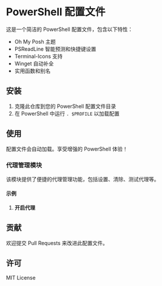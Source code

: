 # PowerShell 配置文件

这是一个简洁的 PowerShell 配置文件，包含以下特性：

- Oh My Posh 主题
- PSReadLine 智能预测和快捷键设置
- Terminal-Icons 支持
- Winget 自动补全
- 实用函数和别名

## 安装

1. 克隆此仓库到您的 PowerShell 配置文件目录
2. 在 PowerShell 中运行 `. $PROFILE` 以加载配置

## 使用

配置文件会自动加载。享受增强的 PowerShell 体验！

### 代理管理模块

该模块提供了便捷的代理管理功能，包括设置、清除、测试代理等。

#### 示例

1. **开启代理**

## 贡献

欢迎提交 Pull Requests 来改进此配置文件。

## 许可

MIT License